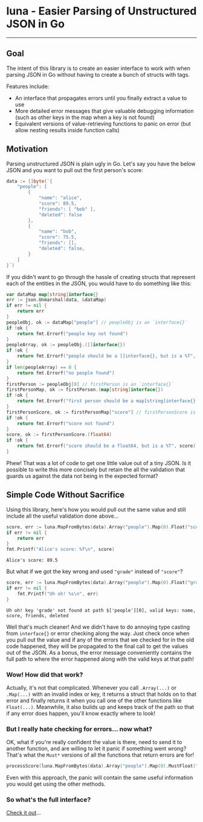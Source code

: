 # luna - Easier Parsing of Unstructured JSON in Go
___

## Goal

The intent of this library is to create an easier interface to work with when parsing JSON in Go without having to
create a bunch of structs with tags.

Features include:

 * An interface that propagates errors until you finally extract a value to use
 * More detailed error messages that give valuable debugging information (such as other keys in the map when a key
is not found)
 * Equivalent versions of value-retrieving functions to panic on error (but allow nesting results inside function calls)

## Motivation

Parsing unstructured JSON is plain ugly in Go.  Let's say you have the below JSON  and you want to pull out
the first person's score:

```go
data := []byte(`{
    "people": [
        {
            "name": "alice",
            "score": 89.5,
            "friends": [ "bob" ],
            "deleted": false
        },
        {
            "name": "bob",
            "score": 75.5,
            "friends": [],
            "deleted": false,
        }
    ]
}`)
```

If you didn't want to go through the hassle of creating structs that represent each of the entities in the JSON, you
would have to do something like this:

```go
var dataMap map[string]interface{}
err := json.Unmarshal(data, &dataMap)
if err != nil {
	return err
}
peopleObj, ok := dataMap["people"] // peopleObj is an `interface{}`
if !ok {
	return fmt.Errorf("people key not found")
}
peopleArray, ok := peopleObj.([]interface{})
if !ok {
	return fmt.Errorf("people should be a []interface{}, but is a %T", peopleArray)
}
if len(peopleArray) == 0 {
	return fmt.Errorf("no people found")
}
firstPerson := peopleObj[0] // firstPerson is an `interface{}`
firstPersonMap, ok := firstPerson.(map[string]interface{})
if !ok {
	return fmt.Errorf("first person should be a map[string]interface{}, but is a %T", firstPerson)
}
firstPersonScore, ok := firstPersonMap["score"] // firstPersonScore is an `interface{}`
if !ok {
	return fmt.Errorf("score not found")
}
score, ok := firstPersonScore.(float64)
if !ok {
	return fmt.Errorf("score should be a float64, but is a %T", score)
}
```

Phew!  That was a lot of code to get one little value out of a tiny JSON.  Is it possible to write this more concisely
but retain the all the validation that guards us against the data not being in the expected format?

## Simple Code Without Sacrifice

Using this library, here's how you would pull out the same value and still include all the useful validation done
above...

```go
score, err := luna.MapFromBytes(data).Array("people").Map(0).Float("score")
if err != nil {
    return err
}
fmt.Printf("Alice's score: %f\n", score)
```

```
Alice's score: 89.5
```

But what if we got the key wrong and used `"grade"` instead of `"score"`?
```go
score, err := luna.MapFromBytes(data).Array("people").Map(0).Float("grade")
if err != nil {
    fmt.Printf("Uh oh! %s\n", err)
}
```

```
Uh oh! key 'grade' not found at path $['people'][0], valid keys: name, score, friends, deleted
```

Well that's much cleaner!  And we didn't have to do annoying type casting from `interface{}` or error checking along the
way. Just check once when you pull out the value and if any of the errors that we checked for in the old code happened,
they will be propagated to the final call to get the values out of the JSON.  As a bonus, the error message
conveniently contains the full path to where the error happened along with the valid keys at that path!

### Wow! How did that work?

Actually, it's not that complicated.  Whenever you call `.Array(...)` or `.Map(...)` with an invalid index or key, it
returns a struct that holds on to that error and finally returns it when you call one of the other functions
like `Float(...)`. Meanwhile, it also builds up and keeps track of the path so that if any error does happen, you'll
know exactly where to look!

### But I really hate checking for errors... now what?

OK, what if you're really confident the value is there, need to send it to another function, and are willing to let it
panic if something went wrong?  That's what the `Must*` versions of all the functions that return errors are for!

```go
processScore(luna.MapFromBytes(data).Array("people").Map(0).MustFloat("score"))
```

Even with this approach, the panic will contain the same useful information you would get using the other methods.

### So what's the full interface?

[Check it out](DOCUMENTATION.md)...
